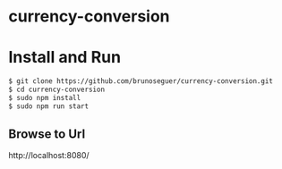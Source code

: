 # currency-conversion

# Install and Run

```bash
$ git clone https://github.com/brunoseguer/currency-conversion.git
$ cd currency-conversion
$ sudo npm install
$ sudo npm run start

```
## Browse to Url
http://localhost:8080/

